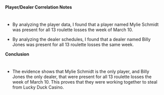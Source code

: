 **Player/Dealer Correlation Notes**
#
* By analyzing the player data, I found that a player named Mylie Schmidt was present for all 13 roulette losses the week of March 10.

* By analyzing the dealer schedules, I found that a dealer named Billy Jones was present for all 13 roulette losses the same week.

**Conclusion**
#
* The evidence shows that Mylie Schmidt is the only player, and Billy Jones the only dealer, that were present for all 13 roulette losses the week of March 10. This proves that they were working together to steal from Lucky Duck Casino.
